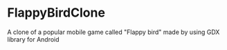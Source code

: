 # FlappyBirdClone
A clone of a popular mobile game called "Flappy bird" made by using GDX library for Android 
